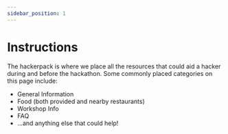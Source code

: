 ```yaml
---
sidebar_position: 1
---
```


# Instructions

The hackerpack is where we place all the resources that could aid a hacker during and before the hackathon. Some commonly placed categories on this page include:

- General Information
- Food (both provided and nearby restaurants)
- Workshop Info
- FAQ
- ...and anything else that could help!